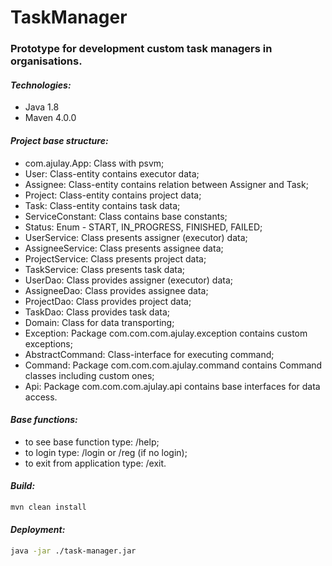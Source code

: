 #                      TaskManager

### Prototype for development custom task managers in organisations.

#### *Technologies:*
* Java 1.8
* Maven 4.0.0

#### *Project base structure:*
* com.ajulay.App: Class with psvm;
* User: Class-entity contains executor data;
* Assignee: Class-entity contains relation between Assigner and Task;
* Project: Class-entity contains project data;
* Task: Class-entity contains task data;  
* ServiceConstant: Class contains base constants;
* Status: Enum - START, IN_PROGRESS, FINISHED, FAILED;
* UserService: Class presents assigner (executor) data; 
* AssigneeService: Class presents assignee data;
* ProjectService: Class presents project data;
* TaskService: Class presents task data;
* UserDao: Class provides assigner (executor) data; 
* AssigneeDao: Class provides assignee data; 
* ProjectDao: Class provides project data;
* TaskDao: Class provides task data;
* Domain: Class for data transporting;
* Exception: Package com.com.com.ajulay.exception contains custom exceptions;
* AbstractCommand: Class-interface for executing command;
* Command: Package com.com.com.ajulay.command contains Command classes including custom ones;
* Api: Package com.com.com.ajulay.api contains base interfaces for data access.

#### *Base functions:*    
* to see base function type: /help;
* to login type: /login or /reg (if no login);
* to exit from application type: /exit. 

#### *Build:*

```bash
mvn clean install
```
#### *Deployment:* 
```bash
java -jar ./task-manager.jar
```
